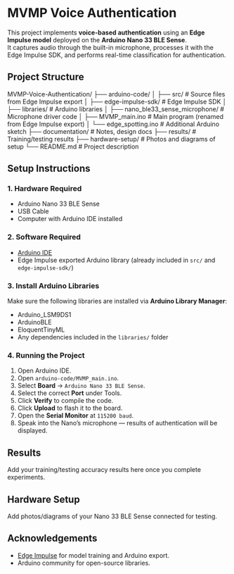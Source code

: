 # MVMP Voice Authentication

This project implements **voice-based authentication** using an **Edge Impulse model** deployed on the **Arduino Nano 33 BLE Sense**.  
It captures audio through the built-in microphone, processes it with the Edge Impulse SDK, and performs real-time classification for authentication.

## Project Structure
MVMP-Voice-Authentication/
├── arduino-code/
│ ├── src/ # Source files from Edge Impulse export
│ ├── edge-impulse-sdk/ # Edge Impulse SDK
│ ├── libraries/ # Arduino libraries
│ ├── nano_ble33_sense_microphone/ # Microphone driver code
│ ├── MVMP_main.ino # Main program (renamed from Edge Impulse export)
│ └── edge_spotting.ino # Additional Arduino sketch
├── documentation/ # Notes, design docs
├── results/ # Training/testing results
├── hardware-setup/ # Photos and diagrams of setup
└── README.md # Project description

##  Setup Instructions

### 1. Hardware Required
- Arduino Nano 33 BLE Sense  
- USB Cable  
- Computer with Arduino IDE installed  

### 2. Software Required
- [Arduino IDE](https://www.arduino.cc/en/software)  
- Edge Impulse exported Arduino library (already included in `src/` and `edge-impulse-sdk/`)  

### 3. Install Arduino Libraries
Make sure the following libraries are installed via **Arduino Library Manager**:
- Arduino_LSM9DS1  
- ArduinoBLE  
- EloquentTinyML  
- Any dependencies included in the `libraries/` folder  

### 4. Running the Project
1. Open Arduino IDE.  
2. Open `arduino-code/MVMP_main.ino`.  
3. Select **Board** → `Arduino Nano 33 BLE Sense`.  
4. Select the correct **Port** under Tools.  
5. Click **Verify** to compile the code.  
6. Click **Upload** to flash it to the board.  
7. Open the **Serial Monitor** at `115200 baud`.  
8. Speak into the Nano’s microphone — results of authentication will be displayed.

##  Results
Add your training/testing accuracy results here once you complete experiments.

##  Hardware Setup
Add photos/diagrams of your Nano 33 BLE Sense connected for testing.

##  Acknowledgements
- [Edge Impulse](https://edgeimpulse.com/) for model training and Arduino export.  
- Arduino community for open-source libraries.  
